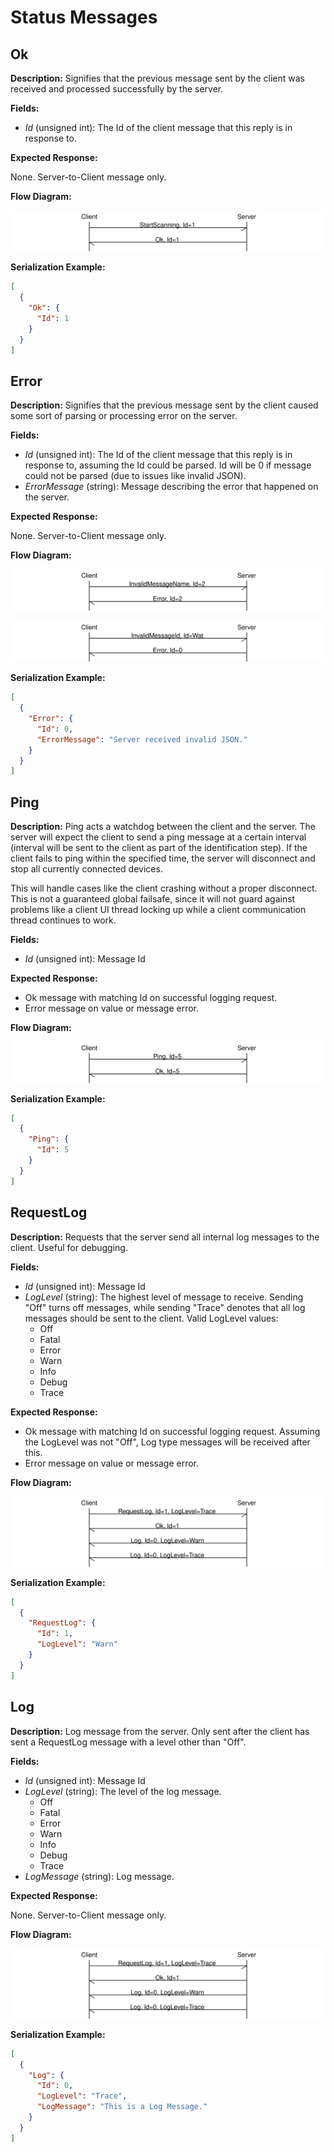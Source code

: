 # Status Messages


## Ok

**Description:** Signifies that the previous message sent by the client was received and processed successfully by the server.

**Fields:**

-   *Id* (unsigned int): The Id of the client message that this reply is in response to.

**Expected Response:**

None. Server-to-Client message only.

**Flow Diagram:**

![img](ok_diagram.svg)

**Serialization Example:**

```json
[
  {
    "Ok": {
      "Id": 1
    }
  }
]
```


## Error

**Description:** Signifies that the previous message sent by the client caused some sort of parsing or processing error on the server.

**Fields:**

-   *Id* (unsigned int): The Id of the client message that this reply is in response to, assuming the Id could be parsed. Id will be 0 if message could not be parsed (due to issues like invalid JSON).
-   *ErrorMessage* (string): Message describing the error that happened on the server.

**Expected Response:**

None. Server-to-Client message only.

**Flow Diagram:**

![img](error_diagram.svg)

![img](error_malformed_diagram.svg)

**Serialization Example:**

```json
[
  {
    "Error": {
      "Id": 0,
      "ErrorMessage": "Server received invalid JSON."
    }
  }
]
```


## Ping

**Description:** Ping acts a watchdog between the client and the server. The server will expect the client to send a ping message at a certain interval (interval will be sent to the client as part of the identification step). If the client fails to ping within the specified time, the server will disconnect and stop all currently connected devices.

This will handle cases like the client crashing without a proper disconnect. This is not a guaranteed global failsafe, since it will not guard against problems like a client UI thread locking up while a client communication thread continues to work.

**Fields:**

-   *Id* (unsigned int): Message Id

**Expected Response:**

-   Ok message with matching Id on successful logging request.
-   Error message on value or message error.

**Flow Diagram:**

![img](ping_diagram.svg)

**Serialization Example:**

```json
[
  {
    "Ping": {
      "Id": 5
    }
  }
]
```


## RequestLog

**Description:** Requests that the server send all internal log messages to the client. Useful for debugging.

**Fields:**

-   *Id* (unsigned int): Message Id
-   *LogLevel* (string): The highest level of message to receive. Sending "Off" turns off messages, while sending "Trace" denotes that all log messages should be sent to the client. Valid LogLevel values:
    -   Off
    -   Fatal
    -   Error
    -   Warn
    -   Info
    -   Debug
    -   Trace

**Expected Response:**

-   Ok message with matching Id on successful logging request. Assuming the LogLevel was not "Off", Log type messages will be received after this.
-   Error message on value or message error.

**Flow Diagram:**

![img](requestlog_diagram.svg)

**Serialization Example:**

```json
[
  {
    "RequestLog": {
      "Id": 1,
      "LogLevel": "Warn"
    }
  }
]
```


## Log

**Description:** Log message from the server. Only sent after the client has sent a RequestLog message with a level other than "Off".

**Fields:**

-   *Id* (unsigned int): Message Id
-   *LogLevel* (string): The level of the log message.
    -   Off
    -   Fatal
    -   Error
    -   Warn
    -   Info
    -   Debug
    -   Trace
-   *LogMessage* (string): Log message.

**Expected Response:**

None. Server-to-Client message only.

**Flow Diagram:**

![img](log_diagram.svg)

**Serialization Example:**

```json
[
  {
    "Log": {
      "Id": 0,
      "LogLevel": "Trace",
      "LogMessage": "This is a Log Message."
    }
  }
]
```
